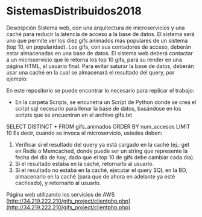 # SistemasDistribuidos2018
Descripción
Sistema web, con una arquitectura de microservicios y una caché para reducir la latencia de acceso a la base de datos. El sistema será uno que permite ver los diez gifs animados más populares de un sistema (top 10, en popularidad). Los gifs, con sus contadores de acceso, deberán estar almacenadas en una base de datos. El sistema web deberá contactar a un microservicio que le retorna los top 10 gifs, para su render en una página HTML, al usuario final. Para evitar saturar la base de datos, deberán usar una caché en la cual se almacenará el resultado del query, por ejemplo:


En este repositorio se puede encontrar lo necesario para replicar el trabajo:
  - En la carpeta Scripts, se encunetra un Script de Python donde se crea el script sql necesario para llenar la base de datos, basándose en los scripts que se encuentran en el archivo gifs.txt

SELECT DISTINCT *
FROM gifs_animados
ORDER BY
num_accesos
LIMIT 10
Es decir, cuando se invoca el microservicio, ustedes deben:
1) Verificar si el resultado del query ya está cargado en la caché (ej.: get <key> en Redis o
Memcached, donde <key> puede ser un string que represente la fecha del día de hoy,
dado que el top 10 de gifs debe cambiar cada día).
2) Si el resultado estaba en la caché, retornarlo al usuario.
3) Si el resultado no estaba en la caché, ejecutar el query SQL en la BD, almacenarlo en la
caché (para que de ahora en adelante ya esté cacheado), y retornarlo al usuario.

Página web utilizando los servicios de AWS [http://34.219.222.210/gifs_project/clientphp.php](http://34.219.222.210/gifs_project/clientphp.php)
